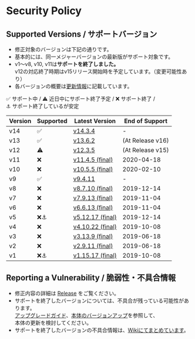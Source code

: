 # Security Policy

## Supported Versions / サポートバージョン

- 修正対象のバージョンは下記の通りです。
- 基本的には、同一メジャーバージョンの最新版がサポート対象です。
- v1～v8, v10, v11は**サポートを終了しました。**  
v12の対応終了時期はv15リリース開始時を予定しています。（変更可能性あり）
- 各バージョンの概要は[更新情報](../../wiki/UpdateInfo)に記載しています。

:white_check_mark: サポート中 / 
:warning: 近日中にサポート終了予定 / 
:x: サポート終了 /   
:anchor: サポート終了しているが安定

| Version | Supported          | Latest Version | End of Support |
| ------- | ------------------ |----------------|----------------|
| v14     | :white_check_mark: |[v14.3.4](../../releases/tag/v14.3.4)          |-|
| v13     | :white_check_mark: |[v13.6.2](../../releases/tag/v13.6.2)          |(At Release v16)|
| v12     | :warning:          |[v12.3.5](../../releases/tag/v12.3.5)          |(At Release v15)|
| v11     | :x:                |[v11.4.5 (final)](../../releases/tag/v11.4.5)  |2020-04-18|
| v10     | :x:                |[v10.5.5 (final)](../../releases/tag/v10.5.5)  |2020-02-10|
| v9      | :white_check_mark: |[v9.4.11](../../releases/tag/v9.4.11)          |-|
| v8      | :x:                |[v8.7.10 (final)](../../releases/tag/v8.7.10)  |2019-12-14|
| v7      | :x:                |[v7.9.13 (final)](../../releases/tag/v7.9.13)  |2019-11-04|
| v6      | :x:                |[v6.6.13 (final)](../../releases/tag/v6.6.13)  |2019-11-04|
| v5      | :x::anchor:        |[v5.12.17 (final)](../../releases/tag/v5.12.17)|2019-12-14|
| v4      | :x:                |[v4.10.22 (final)](../../releases/tag/v4.10.22)|2019-10-08|
| v3      | :x:                |[v3.13.9 (final)](../../releases/tag/v3.13.9)  |2019-06-18|
| v2      | :x:                |[v2.9.11 (final)](../../releases/tag/v2.9.11)  |2019-06-18|
| v1      | :x::anchor:        |[v1.15.17 (final)](../../releases/tag/v1.15.17)|2019-10-08|

## Reporting a Vulnerability / 脆弱性・不具合情報

- 修正内容の詳細は [Release](../../releases) をご覧ください。
- サポートを終了したバージョンについては、不具合が残っている可能性があります。  
[アップグレードガイド](../../wiki/MigrationGuide)、[本体のバージョンアップ](../../wiki/HowToUpdate)を参照して、  
本体の更新を検討してください。
- サポートを終了したバージョンの不具合情報は、[Wikiにてまとめています](../../wiki/DeprecatedVersionBugs)。
